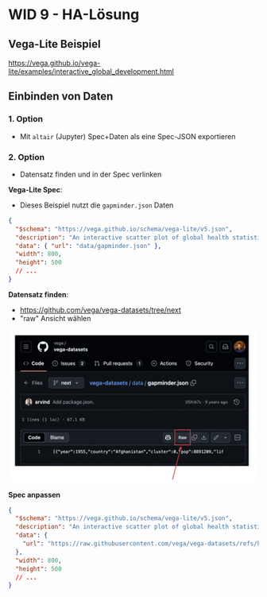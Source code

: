 # WID 9 - HA-Lösung

## Vega-Lite Beispiel

https://vega.github.io/vega-lite/examples/interactive_global_development.html

## Einbinden von Daten

### 1. Option

- Mit `altair` (Jupyter) Spec+Daten als eine Spec-JSON exportieren

### 2. Option

- Datensatz finden und in der Spec verlinken

**Vega-Lite Spec**:

- Dieses Beispiel nutzt die `gapminder.json` Daten

```json
{
  "$schema": "https://vega.github.io/schema/vega-lite/v5.json",
  "description": "An interactive scatter plot of global health statistics by country and year.",
  "data": { "url": "data/gapminder.json" },
  "width": 800,
  "height": 500
  // ...
}
```

**Datensatz finden**:

- https://github.com/vega/vega-datasets/tree/next
- "raw" Ansicht wählen

![alt text](image.png)

**Spec anpassen**

```json
{
  "$schema": "https://vega.github.io/schema/vega-lite/v5.json",
  "description": "An interactive scatter plot of global health statistics by country and year.",
  "data": {
    "url": "https://raw.githubusercontent.com/vega/vega-datasets/refs/heads/next/data/gapminder.json"
  },
  "width": 800,
  "height": 500
  // ...
}
```
